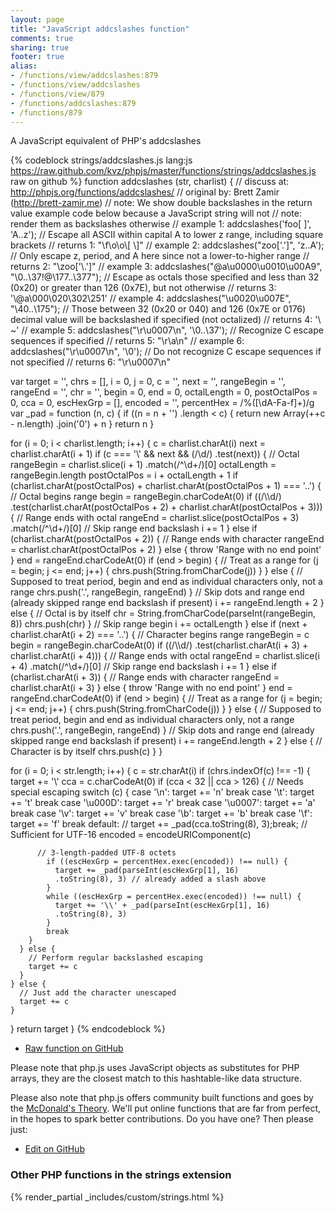 ```yaml
---
layout: page
title: "JavaScript addcslashes function"
comments: true
sharing: true
footer: true
alias:
- /functions/view/addcslashes:879
- /functions/view/addcslashes
- /functions/view/879
- /functions/addcslashes:879
- /functions/879
---
```

<!-- Generated by Rakefile:build -->
A JavaScript equivalent of PHP's addcslashes

{% codeblock strings/addcslashes.js lang:js https://raw.github.com/kvz/phpjs/master/functions/strings/addcslashes.js raw on github %}
function addcslashes (str, charlist) {
  //  discuss at: http://phpjs.org/functions/addcslashes/
  // original by: Brett Zamir (http://brett-zamir.me)
  //        note: We show double backslashes in the return value example code below because a JavaScript string will not
  //        note: render them as backslashes otherwise
  //   example 1: addcslashes('foo[ ]', 'A..z'); // Escape all ASCII within capital A to lower z range, including square brackets
  //   returns 1: "\\f\\o\\o\\[ \\]"
  //   example 2: addcslashes("zoo['.']", 'z..A'); // Only escape z, period, and A here since not a lower-to-higher range
  //   returns 2: "\\zoo['\\.']"
  //   example 3: addcslashes("@a\u0000\u0010\u00A9", "\0..\37!@\177..\377"); // Escape as octals those specified and less than 32 (0x20) or greater than 126 (0x7E), but not otherwise
  //   returns 3: '\\@a\\000\\020\\302\\251'
  //   example 4: addcslashes("\u0020\u007E", "\40..\175"); // Those between 32 (0x20 or 040) and 126 (0x7E or 0176) decimal value will be backslashed if specified (not octalized)
  //   returns 4: '\\ ~'
  //   example 5: addcslashes("\r\u0007\n", '\0..\37'); // Recognize C escape sequences if specified
  //   returns 5: "\\r\\a\\n"
  //   example 6: addcslashes("\r\u0007\n", '\0'); // Do not recognize C escape sequences if not specified
  //   returns 6: "\r\u0007\n"

  var target = '',
    chrs = [],
    i = 0,
    j = 0,
    c = '',
    next = '',
    rangeBegin = '',
    rangeEnd = '',
    chr = '',
    begin = 0,
    end = 0,
    octalLength = 0,
    postOctalPos = 0,
    cca = 0,
    escHexGrp = [],
    encoded = '',
    percentHex = /%([\dA-Fa-f]+)/g
  var _pad = function (n, c) {
    if ((n = n + '')
      .length < c) {
      return new Array(++c - n.length)
        .join('0') + n
    }
    return n
  }

  for (i = 0; i < charlist.length; i++) {
    c = charlist.charAt(i)
    next = charlist.charAt(i + 1)
    if (c === '\\' && next && (/\d/)
      .test(next)) {
      // Octal
      rangeBegin = charlist.slice(i + 1)
        .match(/^\d+/)[0]
      octalLength = rangeBegin.length
      postOctalPos = i + octalLength + 1
      if (charlist.charAt(postOctalPos) + charlist.charAt(postOctalPos + 1) === '..') {
        // Octal begins range
        begin = rangeBegin.charCodeAt(0)
        if ((/\\\d/)
          .test(charlist.charAt(postOctalPos + 2) + charlist.charAt(postOctalPos + 3))) {
          // Range ends with octal
          rangeEnd = charlist.slice(postOctalPos + 3)
            .match(/^\d+/)[0]
          // Skip range end backslash
          i += 1
        } else if (charlist.charAt(postOctalPos + 2)) {
          // Range ends with character
          rangeEnd = charlist.charAt(postOctalPos + 2)
        } else {
          throw 'Range with no end point'
        }
        end = rangeEnd.charCodeAt(0)
        if (end > begin) {
          // Treat as a range
          for (j = begin; j <= end; j++) {
            chrs.push(String.fromCharCode(j))
          }
        } else {
          // Supposed to treat period, begin and end as individual characters only, not a range
          chrs.push('.', rangeBegin, rangeEnd)
        }
        // Skip dots and range end (already skipped range end backslash if present)
        i += rangeEnd.length + 2
      } else {
        // Octal is by itself
        chr = String.fromCharCode(parseInt(rangeBegin, 8))
        chrs.push(chr)
      }
      // Skip range begin
      i += octalLength
    } else if (next + charlist.charAt(i + 2) === '..') {
      // Character begins range
      rangeBegin = c
      begin = rangeBegin.charCodeAt(0)
      if ((/\\\d/)
        .test(charlist.charAt(i + 3) + charlist.charAt(i + 4))) {
        // Range ends with octal
        rangeEnd = charlist.slice(i + 4)
          .match(/^\d+/)[0]
        // Skip range end backslash
        i += 1
      } else if (charlist.charAt(i + 3)) {
        // Range ends with character
        rangeEnd = charlist.charAt(i + 3)
      } else {
        throw 'Range with no end point'
      }
      end = rangeEnd.charCodeAt(0)
      if (end > begin) {
        // Treat as a range
        for (j = begin; j <= end; j++) {
          chrs.push(String.fromCharCode(j))
        }
      } else {
        // Supposed to treat period, begin and end as individual characters only, not a range
        chrs.push('.', rangeBegin, rangeEnd)
      }
      // Skip dots and range end (already skipped range end backslash if present)
      i += rangeEnd.length + 2
    } else {
      // Character is by itself
      chrs.push(c)
    }
  }

  for (i = 0; i < str.length; i++) {
    c = str.charAt(i)
    if (chrs.indexOf(c) !== -1) {
      target += '\\'
      cca = c.charCodeAt(0)
      if (cca < 32 || cca > 126) {
        // Needs special escaping
        switch (c) {
          case '\n':
            target += 'n'
            break
          case '\t':
            target += 't'
            break
          case '\u000D':
            target += 'r'
            break
          case '\u0007':
            target += 'a'
            break
          case '\v':
            target += 'v'
            break
          case '\b':
            target += 'b'
            break
          case '\f':
            target += 'f'
            break
          default:
          // target += _pad(cca.toString(8), 3);break; // Sufficient for UTF-16
            encoded = encodeURIComponent(c)

          // 3-length-padded UTF-8 octets
            if ((escHexGrp = percentHex.exec(encoded)) !== null) {
              target += _pad(parseInt(escHexGrp[1], 16)
              .toString(8), 3) // already added a slash above
            }
            while ((escHexGrp = percentHex.exec(encoded)) !== null) {
              target += '\\' + _pad(parseInt(escHexGrp[1], 16)
              .toString(8), 3)
            }
            break
        }
      } else {
        // Perform regular backslashed escaping
        target += c
      }
    } else {
      // Just add the character unescaped
      target += c
    }
  }
  return target
}
{% endcodeblock %}

 - [Raw function on GitHub](https://github.com/kvz/phpjs/blob/master/functions/strings/addcslashes.js)

Please note that php.js uses JavaScript objects as substitutes for PHP arrays, they are 
the closest match to this hashtable-like data structure. 

Please also note that php.js offers community built functions and goes by the 
[McDonald's Theory](https://medium.com/what-i-learned-building/9216e1c9da7d). We'll put online 
functions that are far from perfect, in the hopes to spark better contributions. 
Do you have one? Then please just: 

 - [Edit on GitHub](https://github.com/kvz/phpjs/edit/master/functions/strings/addcslashes.js)


### Other PHP functions in the strings extension
{% render_partial _includes/custom/strings.html %}
